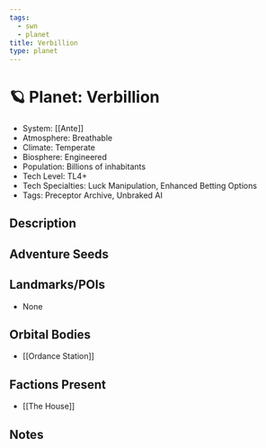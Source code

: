 ```yaml
---
tags:
  - swn
  - planet
title: Verbillion
type: planet
---
```


# 🪐 Planet: Verbillion

- System: [[Ante]]
- Atmosphere: Breathable
- Climate: Temperate
- Biosphere: Engineered
- Population: Billions of inhabitants
- Tech Level: TL4+
- Tech Specialties: Luck Manipulation, Enhanced Betting Options
- Tags: Preceptor Archive, Unbraked AI

## Description

## Adventure Seeds

## Landmarks/POIs
- None

## Orbital Bodies
- [[Ordance Station]]

## Factions Present
- [[The House]]

## Notes

